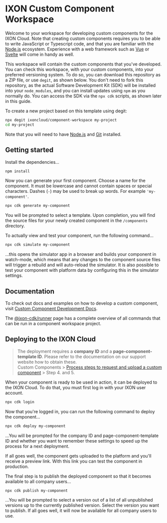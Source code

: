 # IXON Custom Component Workspace

Welcome to your workspace for developing custom components for the IXON Cloud. Note that creating custom components requires you to be able to write JavaScript or Typescript code, and that you are familiar with the [Node.js](https://nodejs.org/) ecosystem. Experience with a web framework such as [Vue](https://vuejs.org/) or [Svelte](https://svelte.dev/) will come in handy as well.

This workspace will contain the custom components that you've developed. You can check this workspace, with your custom components, into your preferred versioning system. To do so, you can download this repository as a ZIP file, or use `degit`, as shown below. You don't need to fork this repository, as the actual Software Development Kit (SDK) will be installed into your `node_modules`, and you can install updates using `npm` as you normally do. You can access the SDK via the `npx cdk` scripts, as shown later in this guide.

To create a new project based on this template using degit:
```sh
npx degit ixoncloud/component-workspace my-project
cd my-project
```

Note that you will need to have [Node.js](https://nodejs.org/) and [Git](https://git-scm.com/) installed.

## Getting started

Install the dependencies...

```sh
npm install
```

Now you can generate your first component. Choose a name for the component. It must be lowercase and cannot contain spaces or special characters. Dashes (`-`) may be used to break up words. For example `'my-component'`.

```sh
npx cdk generate my-component
```

You will be prompted to select a template. Upon completion, you will find the source files for your newly created component in the `/components` directory.

To actually view and test your component, run the following command...

```sh
npx cdk simulate my-component
```

...this opens the simulator app in a browser and builds your component in watch-mode, which means that any changes to the component source files will trigger a rebuild and will auto-reload the simulator. It is also possible to test your component with platform data by configuring this in the simulator settings.

## Documentation

To check out docs and examples on how to develop a custom component, visit [Custom Component Development Docs](https://developer.ixon.cloud/docs/custom-components).

The [@ixon-cdk/runner](https://www.npmjs.com/package/@ixon-cdk/runner) page has a complete overview of all commands that can be run in a component workspace project.

## Deploying to the IXON Cloud

> The deployment requires a **company ID** and a **page-component-template ID**. Please refer to the documentation on our support website how to obtain these.  
> Custom Components > [Process steps to request and upload a custom component](https://support.ixon.cloud/hc/en-us/articles/4408441416722#h_01FQXKK6K24W0932DS6W0Q06B8) > Step 4. and 5.

When your component is ready to be used in action, it can be deployed to the IXON Cloud. To do that, you must first log in with your IXON user account.

```sh
npx cdk login
```

Now that you're logged in, you can run the following command to deploy the component...

```sh
npx cdk deploy my-component
```

...You will be prompted for the company ID and page-component-template ID and whether you want to remember these settings to speed up the process for a next deployment.

If all goes well, the component gets uploaded to the platform and you'll receive a preview link. With this link you can test the component in production.

The final step is to publish the deployed component so that it becomes available to all company users...

```sh
npx cdk publish my-component
```

...You will be prompted to select a version out of a list of all unpublished versions up to the currently published version. Select the version you want to publish. If all goes well, it will now be available for all company users to use.
